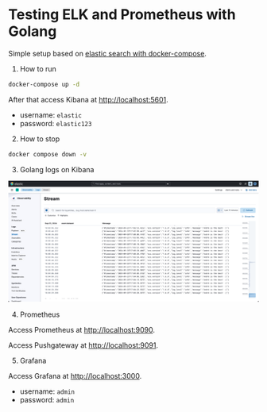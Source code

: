 # Testing ELK and Prometheus with Golang

Simple setup based on [elastic search with docker-compose](https://www.elastic.co/guide/en/elasticsearch/reference/current/docker.html#docker-compose-file).

1. How to run

```bash
docker-compose up -d
```

After that access Kibana at [http://localhost:5601](http://localhost:5601).

- username: `elastic`
- password: `elastic123`

2. How to stop

```bash
docker compose down -v
```

3. Golang logs on Kibana

![Logs](./assets/logs.png)

4. Prometheus

Access Prometheus at [http://localhost:9090](http://localhost:9090).

Access Pushgateway at [http://localhost:9091](http://localhost:9091).

5. Grafana

Access Grafana at [http://localhost:3000](http://localhost:3000).

- username: `admin`
- password: `admin`
